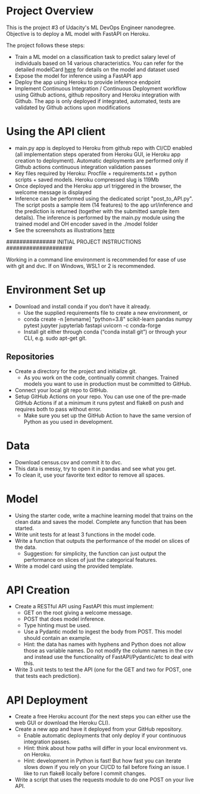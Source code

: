 # Project Overview
This is the project #3 of Udacity's ML DevOps Engineer nanodegree. Objective is to deploy a ML model with FastAPI on Heroku.


The project follows these steps:
- Train a ML model on a classification task to predict salary level of individuals based on 14 various characteristics. You can refer for the detailed modelCard [here](https://github.com/LaurentVeyssier/nd0821-c3-Deploying-a-Machine-Learning-Model-with-FastAPI/blob/master/model_card_template.md) for details on the model and dataset used
- Expose the model for inference using a FastAPI app
- Deploy the app using Heroku to provide inference endpoint
- Implement Continuous Integration / Continuous Deployment workflow using Github actions, github repository and Heroku integration with Github. The app is only deployed if integrated, automated, tests are validated by Github actions upon modifications

# Using the API client
* main.py app is deployed to Heroku from github repo with CI/CD enabled (all implementation steps operated from Heroku GUI, ie Heroku app creation to deployment). Automatic deployments are performed only if Github actions continuous integration validation passes
* Key files required by Heroku: Procfile + requirements.txt + python scripts + saved models. Heroku compressed slug is 119Mb
* Once deployed and the Heroku app url triggered in the browser, the welcome message is displayed
* Inference can be performed using the dedicated script "post_to_API.py". The script posts a sample item (14 features) to the app url/inference and the prediction is returned (together with the submitted sample item details). The inference is performed by the main.py module using the trained model and OH encoder saved in the ./model folder
* See the screenshots as illustrations [here](https://github.com/LaurentVeyssier/nd0821-c3-Deploying-a-Machine-Learning-Model-with-FastAPI/tree/master/screenshots)
 
 
  
  
 
 
 
############### INITIAL PROJECT INSTRUCTIONS ####################

Working in a command line environment is recommended for ease of use with git and dvc. If on Windows, WSL1 or 2 is recommended.

# Environment Set up
* Download and install conda if you don’t have it already.
    * Use the supplied requirements file to create a new environment, or
    * conda create -n [envname] "python=3.8" scikit-learn pandas numpy pytest jupyter jupyterlab fastapi uvicorn -c conda-forge
    * Install git either through conda (“conda install git”) or through your CLI, e.g. sudo apt-get git.

## Repositories
* Create a directory for the project and initialize git.
    * As you work on the code, continually commit changes. Trained models you want to use in production must be committed to GitHub.
* Connect your local git repo to GitHub.
* Setup GitHub Actions on your repo. You can use one of the pre-made GitHub Actions if at a minimum it runs pytest and flake8 on push and requires both to pass without error.
    * Make sure you set up the GitHub Action to have the same version of Python as you used in development.

# Data
* Download census.csv and commit it to dvc.
* This data is messy, try to open it in pandas and see what you get.
* To clean it, use your favorite text editor to remove all spaces.

# Model
* Using the starter code, write a machine learning model that trains on the clean data and saves the model. Complete any function that has been started.
* Write unit tests for at least 3 functions in the model code.
* Write a function that outputs the performance of the model on slices of the data.
    * Suggestion: for simplicity, the function can just output the performance on slices of just the categorical features.
* Write a model card using the provided template.

# API Creation
*  Create a RESTful API using FastAPI this must implement:
    * GET on the root giving a welcome message.
    * POST that does model inference.
    * Type hinting must be used.
    * Use a Pydantic model to ingest the body from POST. This model should contain an example.
   	 * Hint: the data has names with hyphens and Python does not allow those as variable names. Do not modify the column names in the csv and instead use the functionality of FastAPI/Pydantic/etc to deal with this.
* Write 3 unit tests to test the API (one for the GET and two for POST, one that tests each prediction).

# API Deployment
* Create a free Heroku account (for the next steps you can either use the web GUI or download the Heroku CLI).
* Create a new app and have it deployed from your GitHub repository.
    * Enable automatic deployments that only deploy if your continuous integration passes.
    * Hint: think about how paths will differ in your local environment vs. on Heroku.
    * Hint: development in Python is fast! But how fast you can iterate slows down if you rely on your CI/CD to fail before fixing an issue. I like to run flake8 locally before I commit changes.
* Write a script that uses the requests module to do one POST on your live API.
